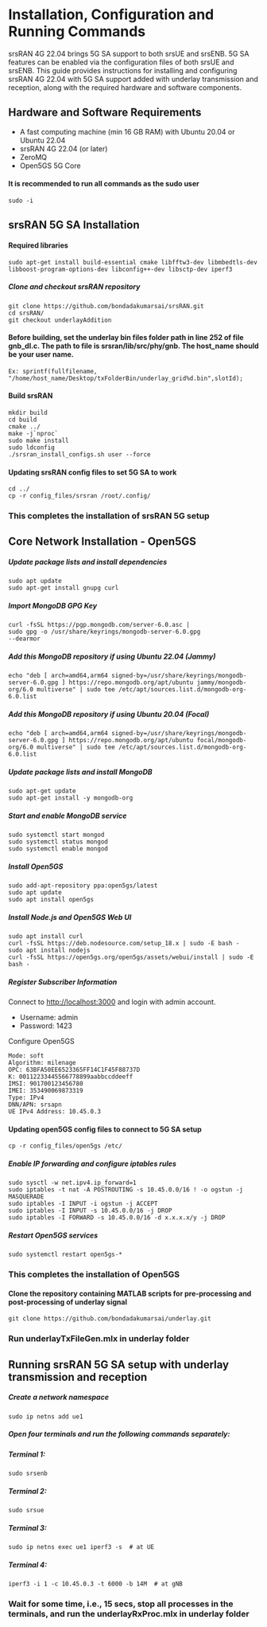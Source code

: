 # Installation, Configuration and Running Commands

srsRAN 4G 22.04 brings 5G SA support to both srsUE and srsENB. 5G SA features can be enabled via the configuration files of both srsUE and srsENB. This guide provides instructions for installing and configuring srsRAN 4G 22.04 with 5G SA support added with underlay transmission and reception, along with the required hardware and software components.

## Hardware and Software Requirements

- A fast computing machine (min 16 GB RAM) with Ubuntu 20.04 or Ubuntu 22.04
- srsRAN 4G 22.04 (or later)
- ZeroMQ
- Open5GS 5G Core

#### It is recommended to run all commands as the sudo user
	sudo -i

## srsRAN 5G SA Installation 

#### Required libraries
    sudo apt-get install build-essential cmake libfftw3-dev libmbedtls-dev libboost-program-options-dev libconfig++-dev libsctp-dev iperf3

##### Clone and checkout srsRAN repository
    git clone https://github.com/bondadakumarsai/srsRAN.git
    cd srsRAN/
    git checkout underlayAddition

#### Before building, set the underlay bin files folder path in line 252 of file gnb_dl.c. The path to file is srsran/lib/src/phy/gnb. The host_name should be your user name.
    Ex: sprintf(fullfilename, "/home/host_name/Desktop/txFolderBin/underlay_grid%d.bin",slotId);  

#### Build srsRAN
	mkdir build
	cd build
	cmake ../
	make -j`nproc`
	sudo make install
	sudo ldconfig
	./srsran_install_configs.sh user --force
	
#### Updating srsRAN config files to set 5G SA to work
	cd ../
	cp -r config_files/srsran /root/.config/ 
 
### This completes the installation of srsRAN 5G setup
 
## Core Network Installation - Open5GS

##### Update package lists and install dependencies

    sudo apt update
    sudo apt-get install gnupg curl

##### Import MongoDB GPG Key

    curl -fsSL https://pgp.mongodb.com/server-6.0.asc |
    sudo gpg -o /usr/share/keyrings/mongodb-server-6.0.gpg
    --dearmor

##### Add this MongoDB repository if using Ubuntu 22.04 (Jammy)

    echo "deb [ arch=amd64,arm64 signed-by=/usr/share/keyrings/mongodb-server-6.0.gpg ] https://repo.mongodb.org/apt/ubuntu jammy/mongodb-org/6.0 multiverse" | sudo tee /etc/apt/sources.list.d/mongodb-org-6.0.list

##### Add this MongoDB repository if using Ubuntu 20.04 (Focal)

    echo "deb [ arch=amd64,arm64 signed-by=/usr/share/keyrings/mongodb-server-6.0.gpg ] https://repo.mongodb.org/apt/ubuntu focal/mongodb-org/6.0 multiverse" | sudo tee /etc/apt/sources.list.d/mongodb-org-6.0.list

##### Update package lists and install MongoDB

    sudo apt-get update
    sudo apt-get install -y mongodb-org

##### Start and enable MongoDB service

    sudo systemctl start mongod
    sudo systemctl status mongod
    sudo systemctl enable mongod

##### Install Open5GS

    sudo add-apt-repository ppa:open5gs/latest
    sudo apt update
    sudo apt install open5gs

##### Install Node.js and Open5GS Web UI

    sudo apt install curl
    curl -fsSL https://deb.nodesource.com/setup_18.x | sudo -E bash -
    sudo apt install nodejs
    curl -fsSL https://open5gs.org/open5gs/assets/webui/install | sudo -E bash -

##### Register Subscriber Information
Connect to [http://localhost:3000](http://localhost:3000) and login with admin account.
- Username: admin
- Password: 1423

Configure Open5GS

    Mode: soft
    Algorithm: milenage
    OPC: 63BFA50EE6523365FF14C1F45F88737D
    K: 00112233445566778899aabbccddeeff
    IMSI: 901700123456780
    IMEI: 353490069873319
    Type: IPv4
    DNN/APN: srsapn
    UE IPv4 Address: 10.45.0.3

#### Updating open5GS config files to connect to 5G SA setup
	cp -r config_files/open5gs /etc/ 

##### Enable IP forwarding and configure iptables rules

    sudo sysctl -w net.ipv4.ip_forward=1
    sudo iptables -t nat -A POSTROUTING -s 10.45.0.0/16 ! -o ogstun -j MASQUERADE
    sudo iptables -I INPUT -i ogstun -j ACCEPT
    sudo iptables -I INPUT -s 10.45.0.0/16 -j DROP
    sudo iptables -I FORWARD -s 10.45.0.0/16 -d x.x.x.x/y -j DROP

##### Restart Open5GS services

    sudo systemctl restart open5gs-*

### This completes the installation of Open5GS


#### Clone the repository containing MATLAB scripts for pre-processing and post-processing of underlay signal

	git clone https://github.com/bondadakumarsai/underlay.git
	
### Run underlayTxFileGen.mlx in underlay folder

## Running srsRAN 5G SA setup with underlay transmission and reception

##### Create a network namespace
    sudo ip netns add ue1

##### Open four terminals and run the following commands separately:

##### Terminal 1:
    sudo srsenb

##### Terminal 2:
    sudo srsue

##### Terminal 3:
    sudo ip netns exec ue1 iperf3 -s  # at UE

##### Terminal 4:
    iperf3 -i 1 -c 10.45.0.3 -t 6000 -b 14M  # at gNB
	
### Wait for some time, i.e., 15 secs, stop all processes in the terminals, and run the underlayRxProc.mlx in underlay folder
	
